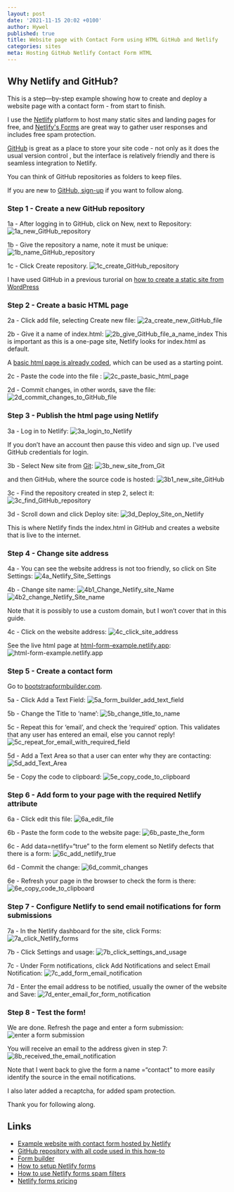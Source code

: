 ```yaml
---
layout: post
date: '2021-11-15 20:02 +0100'
author: Hywel
published: true
title: Website page with Contact Form using HTML GitHub and Netlify
categories: sites
meta: Hosting GitHub Netlify Contact Form HTML
---
```


## Why Netlify and GitHub?
This is a step—by-step example showing how to create and deploy a website page with a contact form - from start to finish.

I use the [Netlify](https://www.netlify.com) platform to host many static sites and landing pages for free, and [Netlify's Forms](https://www.netlify.com/products/forms/) are great way to gather user responses and includes free spam protection.

[GitHub](https://github.com) is great as a place to store your site code - not only as it does the usual version control , but the interface is relatively friendly and there is seamless integration to Netlify.

You can think of GitHub repositories as folders to keep files. 

If you are new to [GitHub, sign-up](https://github.com/signup) if you want to follow along. 

### Step 1 - Create a new GitHub repository
1a - After logging in to GitHub, click on New, next to Repository:
![1a_new_GitHub_repository](https://ik.imagekit.io/hywelllewellyn/1a_new_GitHub_repository_JGyj_qbzf.png?updatedAt=1637492860896)

1b - Give the repository a name, note it must be unique:
![1b_name_GitHub_repository](https://ik.imagekit.io/hywelllewellyn/1b_name_GitHub_repository_h6zY0IZWx.png?updatedAt=1637492810318)

1c - Click Create repository.
![1c_create_GitHub_repository](https://ik.imagekit.io/hywelllewellyn/1c_create_GitHub_repository_iyLdN7CNr.png?updatedAt=1637492710345)

I have used GitHub in a previous turorial on [how to create a static site from WordPress](https://www.hywel.me/static/site/wordpress/2016/07/17/fast-free-static-website-with-wordpress-and-github-pages.html)

### Step 2 - Create a basic HTML page
2a - Click add file, selecting Create new file:
![2a_create_new_GitHub_file](https://ik.imagekit.io/hywelllewellyn/2a_create_new_GitHub_file_1ErpBpdIDI.png?updatedAt=1637492853585)

2b - Give it a name of index.html: 
![2b_give_GitHub_file_a_name_index](https://ik.imagekit.io/hywelllewellyn/2b_give_GitHub_file_a_name_index_Q4wSfYsMC.png?updatedAt=1637492837704)
This is important as this is a one-page site, Netlify looks for index.html as default. 

A [basic html page is already coded](https://github.com/hyweljohnllewellyn/html-form-netflify-example/blob/main/index_without_form.html), which can be used as a starting point. 

2c - Paste the code into the file :
![2c_paste_basic_html_page](https://ik.imagekit.io/hywelllewellyn/2c_paste_basic_html_page__gJ3T1dkf6.png?updatedAt=1637492845783)

2d - Commit changes, in other words, save the file:
![2d_commit_changes_to_GitHub_file](https://ik.imagekit.io/hywelllewellyn/2d_commit_changes_to_GitHub_file_fYsX4_iQd.png?updatedAt=1637492826385)

### Step 3 - Publish the html page using Netlify
3a - Log in to Netlify:
![3a_login_to_Netlify](https://ik.imagekit.io/hywelllewellyn/3a_login_to_Netlify_toufEROMn.png?updatedAt=1637495642423)

If you don’t have an account then pause this video and sign up. I've used GitHub credentials for login. 

3b - Select New site from [Git](https://en.wikipedia.org/wiki/Git):
![3b_new_site_from_Git](https://ik.imagekit.io/hywelllewellyn/3b_new_site_from_Git_W-smh1i9X.png?updatedAt=1637495652292)

and then GitHub, where the source code is hosted:
![3b1_new_site_GitHub](https://ik.imagekit.io/hywelllewellyn/3b1_new_site_GitHub_QKJpXoPfF.png?updatedAt=1637495657760)

3c - Find the repository created in step 2, select it:
![3c_find_GitHub_repository](https://ik.imagekit.io/hywelllewellyn/3c_find_GitHub_repository__ynt1XMP6z.png?updatedAt=1637495663899)

3d - Scroll down and click Deploy site:
![3d_Deploy_Site_on_Netlify](https://ik.imagekit.io/hywelllewellyn/3d_Deploy_Site_on_Netlify_G9W6nmop_.png?updatedAt=1637495671665)

This is where Netlify finds the index.html in GitHub and creates a website that is live to the internet.

### Step 4 - Change site address
4a - You can see the website address is not too friendly, so click on Site Settings: 
![4a_Netlify_Site_Settings](https://ik.imagekit.io/hywelllewellyn/4a_Netlify_Site_Settings_W-9atzYEB.png?updatedAt=1637496048758)

4b - Change site name:
![4b1_Change_Netlify_site_Name](https://ik.imagekit.io/hywelllewellyn/4b1_Change_Netlify_site_Name__oPzoahQ-.png?updatedAt=1637496231136)
![4b2_change_Netlify_Site_name](https://ik.imagekit.io/hywelllewellyn/4b2_change_Netlify_Site_name_5WxJ1BUMm.png?updatedAt=1637496228341)

Note that it is possibly to use a custom domain, but I won’t cover that in this guide.

4c - Click on the website address:
![4c_click_site_address](https://ik.imagekit.io/hywelllewellyn/4c_click_site_address_9rBlstWtD.png?updatedAt=1637496462811)

See the live html page at [html-form-example.netlify.app](https://html-form-example.netlify.app):
![html-form-example.netlify.app](https://ik.imagekit.io/hywelllewellyn/4c2_Live_at_html-form-example_LU8-nzixK.png?updatedAt=1637496469154)

### Step 5 - Create a contact form
Go to [bootstrapformbuilder.com](https://bootstrapformbuilder.com).

5a - Click Add a Text Field:
![5a_form_builder_add_text_field](https://ik.imagekit.io/hywelllewellyn/5a_form_builder_add_text_field_h8LNDoqLL.png?updatedAt=1637496889870)

5b - Change the Title to ‘name’:
![5b_change_title_to_name](https://ik.imagekit.io/hywelllewellyn/5b_change_title_to_name_u1BYYLhmy.png?updatedAt=1637496894674)

5c - Repeat this for ‘email’, and check the ‘required’ option. This validates that any user has entered an email, else you cannot reply!
![5c_repeat_for_email_with_required_field](https://ik.imagekit.io/hywelllewellyn/5c_repeat_for_email_with_required_field_0y6xgK_-e.png?updatedAt=1637497106743)

5d - Add a Text Area so that a user can enter why they are contacting:
![5d_add_Text_Area](https://ik.imagekit.io/hywelllewellyn/5d_add_Text_Area_CMPw_-Dipw.png?updatedAt=1637496904450)

5e - Copy the code to clipboard:
![5e_copy_code_to_clipboard](https://ik.imagekit.io/hywelllewellyn/5e_copy_code_to_clipboard_SPZm56Ntw.png?updatedAt=1637496909435)

### Step 6 - Add form to your page with the required Netlify attribute
6a - Click edit this file:
![6a_edit_file](https://ik.imagekit.io/hywelllewellyn/6a_edit_file__4lnaMiZKv.png?updatedAt=1637497814344)

6b - Paste the form code to the website page:
![6b_paste_the_form](https://ik.imagekit.io/hywelllewellyn/6b_paste_the_form_45hN7-vqV.png?updatedAt=1637497824227)

6c - Add data=netlify=“true” to the form element so Netlify defects that there is a form:
![6c_add_netlify_true](https://ik.imagekit.io/hywelllewellyn/6c_add_netlify_true_-Ga7E-yg4M.png?updatedAt=1637497831877)

6d - Commit the change:
![6d_commit_changes](https://ik.imagekit.io/hywelllewellyn/6d_commit_changes__bZItGd8oc.png?updatedAt=1637497837015)

6e - Refresh your page in the browser to check the form is there:
![6e_copy_code_to_clipboard](https://ik.imagekit.io/hywelllewellyn/6e_check_the_form_is_live_6ZXtjUsTx.png?updatedAt=1637497841532)

### Step 7 - Configure Netlify to send email notifications for form submissions 
7a - In the Netlify dashboard for the site, click Forms:
![7a_click_Netlify_forms](https://ik.imagekit.io/hywelllewellyn/7a_click_Netlify_forms_aN6ZnSV32.png?updatedAt=1637498470963)

7b - Click Settings and usage:
![7b_click_settings_and_usage](https://ik.imagekit.io/hywelllewellyn/7b_click_settings_and_usage_Egz3B3iWE.png?updatedAt=16374988811803)

7c - Under Form notifications, click Add Notifications and select Email Notification:
![7c_add_form_email_notification](https://ik.imagekit.io/hywelllewellyn/7c_add_form_email_notification_Z51ku3CGi.png?updatedAt=1637498887151)

7d - Enter the email address to be notified, usually the owner of the website and Save:
![7d_enter_email_for_form_notification](https://ik.imagekit.io/hywelllewellyn/7d_enter_email_for_form_notification_j6cg5F4U5.png?updatedAt=1637498892788)

### Step 8 - Test the form!
We are done. Refresh the page and enter a form submission:
![enter a form submission](https://ik.imagekit.io/hywelllewellyn/8a_submit_form__VJUnAsiHT.png?updatedAt=1637499123259)

You will receive an email to the address given in step 7:
![8b_received_the_email_notification](https://ik.imagekit.io/hywelllewellyn/8b_received_the_email_notification_D9xl06HUZ.png?updatedAt=1637499127616)

Note that I went back to give the form a name =“contact” to more easily identify the source in the email notifications.

I also later added a recaptcha, for added spam protection.

Thank you for following along.

## Links
- [Example website with contact form hosted by Netlify](https://html-form-example.netlify.app)
- [GitHub repository with all code used in this how-to](https://github.com/hyweljohnllewellyn/html-form-netflify-example)
- [Form builder](https://bootstrapformbuilder.com)
- [How to setup Netlify forms](https://docs.netlify.com/forms/setup/)
- [How to use Netlify forms spam filters](https://docs.netlify.com/forms/spam-filters/)
- [Netlify forms pricing](https://www.netlify.com/pricing/?_ga=2.16704886.1902366666.1636880523-1782783829.1636880523#add-ons-forms)